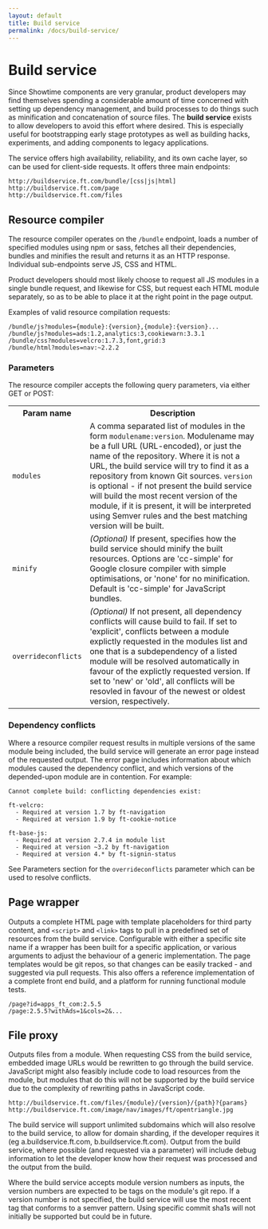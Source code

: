 ```yaml
---
layout: default
title: Build service
permalink: /docs/build-service/
---
```


# Build service

Since Showtime components are very granular, product developers may find themselves spending a considerable amount of time concerned with setting up dependency management, and build processes to do things such as minification and concatenation of source files.  The **build service** exists to allow developers to avoid this effort where desired.  This is especially useful for bootstrapping early stage prototypes as well as building hacks, experiments, and adding components to legacy applications.

The service offers high availability, reliability, and its own cache layer, so can be used for client-side requests.  It offers three main endpoints:

	http://buildservice.ft.com/bundle/[css|js|html]
	http://buildservice.ft.com/page
	http://buildservice.ft.com/files

## Resource compiler

The resource compiler operates on the `/bundle` endpoint, loads a number of specified modules using npm or sass, fetches all their dependencies, bundles and minifies the result and returns it as an HTTP response.  Individual sub-endpoints serve JS, CSS and HTML.

Product developers should most likely choose to request all JS modules in a single bundle request, and likewise for CSS, but request each HTML module separately, so as to be able to place it at the right point in the page output.

Examples of valid resource compilation requests:

	/bundle/js?modules={module}:{version},{module}:{version}...
	/bundle/js?modules=ads:1.2,analytics:3,cookiewarn:3.3.1
	/bundle/css?modules=velcro:1.7.3,font,grid:3
	/bundle/html?modules=nav:~2.2.2

### Parameters

The resource compiler accepts the following query parameters, via either GET or POST:

<table>
<tr>
	<th>Param name</th>
	<th>Description</th>
</tr><tr>
	<td><code>modules</code></td>
	<td>A comma separated list of modules in the form <code>modulename:version</code>.  Modulename may be a full URL (URL-encoded), or just the name of the repository.  Where it is not a URL, the build service will try to find it as a repository from known Git sources.  <code>version</code> is optional - if not present the build service will build the most recent version of the module, if it is present, it will be interpreted using Semver rules and the best matching version will be built.</td>
</tr><tr>
	<td><code>minify</code></td>
	<td><em>(Optional)</em> If present, specifies how the build service should minify the built resources.  Options are 'cc-simple' for Google closure compiler with simple optimisations, or 'none' for no minification.  Default is 'cc-simple' for JavaScript bundles.</td>
</tr><tr>
	<td><code>overrideconflicts</code></td>
	<td><em>(Optional)</em> If not present, all dependency conflicts will cause build to fail.  If set to 'explicit', conflicts between a module explictly requested in the modules list and one that is a subdependency of a listed module will be resolved automatically in favour of the explictly requested version.  If set to 'new' or 'old', all conflicts will be resovled in favour of the newest or oldest version, respectively.</td>
</tr>
</table>


### Dependency conflicts

Where a resource compiler request results in multiple versions of the same module being included, the build service will generate an error page instead of the requested output.  The error page includes information about which modules caused the dependency conflict, and which versions of the depended-upon module are in contention.  For example:

	Cannot complete build: conflicting dependencies exist:

	ft-velcro:
	  - Required at version 1.7 by ft-navigation
	  - Required at version 1.9 by ft-cookie-notice

	ft-base-js:
	  - Required at version 2.7.4 in module list
	  - Required at version ~3.2 by ft-navigation
	  - Required at version 4.* by ft-signin-status

See Parameters section for the `overrideconflicts` parameter which can be used to resolve conflicts.


## Page wrapper

Outputs a complete HTML page with template placeholders for third party content, and `<script>` and `<link>` tags to pull in a predefined set of resources from the build service.  Configurable with either a specific site name if a wrapper has been built for a specific application, or various arguments to adjust the behaviour of a generic implementation.  The page templates would be git repos, so that changes can be easily tracked - and suggested via pull requests.  This also offers a reference implementation of a complete front end build, and a platform for running functional module tests.

	/page?id=apps_ft_com:2.5.5
	/page:2.5.5?withAds=1&cols=2&...


## File proxy

Outputs files from a module.  When requesting CSS from the build service, embedded image URLs would be rewritten to go through the build service.  JavaScript might also feasibly include code to load resources from the module, but modules that do this will not be supported by the build service due to the complexity of rewriting paths in JavaScript code.

	http://buildservice.ft.com/files/{module}/{version}/{path}?{params}
	http://buildservice.ft.com/image/nav/images/ft/opentriangle.jpg

The build service will support unlimited subdomains which will also resolve to the build service, to allow for domain sharding, if the developer requires it (eg a.buildservice.ft.com, b.buildservice.ft.com).  Output from the build service, where possible (and requested via a parameter) will include debug information to let the developer know how their request was processed and the output from the build.

Where the build service accepts module version numbers as inputs, the version numbers are expected to be tags on the module's git repo.  If a version number is not specified, the build service will use the most recent tag that conforms to a semver pattern.  Using specific commit sha1s will not initially be supported but could be in future.
